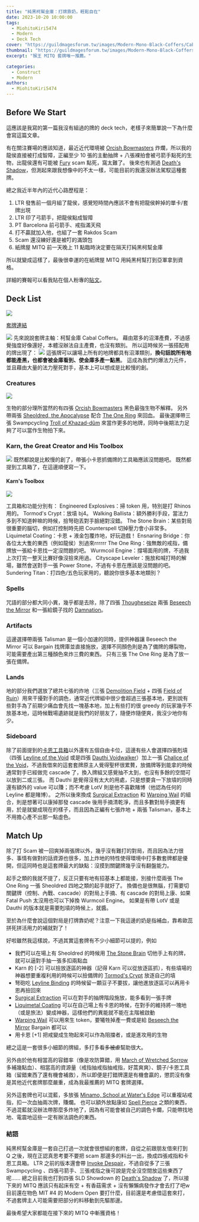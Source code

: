 ```yaml
---
title: "純黑柯幫金庫：打牌靠奶，輕鬆自在"
date: 2023-10-20 10:00:00
tags:
  - MiohitoKiri5474
  - Modern
  - Deck Tech
cover: "https://guildmagesforum.tw/images/Modern-Mono-Black-Coffers/Cabal-Coffers.jpg"
thumbnail: "https://guildmagesforum.tw/images/Modern-Mono-Black-Coffers/Cabal-Coffers.jpg"
excerpt: "猴王 MITQ 套牌唯一推薦。"

categories:
  - Construct
  - Modern
authors:
  - MiohitoKiri5474
---
```


## Before We Start

這應該是我寫的第一篇我沒有組過的牌的 deck tech，老樣子來簡單說一下為什麼會寫這篇文章。

有在關注賽場的應該知道，最近近代環境被 [Orcish Bowmasters](https://cards.scryfall.io/large/front/7/c/7c024bae-5631-4e20-ac69-df392ac9e109.jpg?1686968669) 炸爛，所以我的龍侯直接被打成智障，正編至少 10 張的主動抽牌 + 八張裸拍會被弓箭手點死的生物，出龍侯還有可能被 [Fury](https://cards.scryfall.io/large/front/b/d/bd281158-8180-40b9-a5b7-03cfc712d81a.jpg?1626096626) scam 點死，窩太難了。
後來也有測過 [Death's Shadow](https://cards.scryfall.io/large/front/5/5/5526ff6e-c079-4ad4-ac8d-5e26ecacf50d.jpg?1598304517)，但測起來跟我想像中的不太一樣，可能目前的我還沒辦法駕馭這種套牌。

總之我近半年內的近代心路歷程是：

1. LTR 發售前一個月組了龍侯，感覺短時間內應該不會有把龍侯幹掉的單卡/套牌出現
2. LTR 印了弓箭手，把龍侯點成智障
3. PT Barcelona 前弓箭手、戒指滿天飛
4. 打不贏就加入他，也組了一套 Rakdos Scam
5. Scam 還沒練好還是被叮的滿頭包
6. 紙牌屋 MITQ 前一天晚上 11 點臨時決定要在隔天打純黑柯幫金庫

所以就變成這樣了，最後很幸運的在紙牌屋 MITQ 用純黑柯幫打到亞軍拿到資格。

詳細的賽報可以看我貼在個人粉專的[貼文](https://www.facebook.com/photo/?fbid=302281939240147&set=a.121378810663795)。

## Deck List

![](/images/Modern-Mono-Black-Coffers/decklist.png)

[套牌連結](https://www.mtggoldfish.com/deck/5907901#paper)

![](https://cards.scryfall.io/large/front/e/1/e1efb0d3-2c72-46ff-bdc1-1069967365a0.jpg?1626101023)
先來說說套牌主軸：柯幫金庫 Cabal Coffers。
藉由眾多的沼澤產費，不過感覺強度好像還好，本體沒辦法自主產費，也沒有類別。
所以這時候另一張搭配用的牌出現了：
![](https://cards.scryfall.io/large/front/9/e/9e1a9e38-6ffc-490f-b0be-23ba4e8204c6.jpg?1619399578)
這張牌可以讓場上所有的地牌都具有沼澤類別，**換句話說所有地都能產黑，也都會被金庫看到、使金庫多產一點黑**。
這成為我們的爆法力元件，並且藉由大量的法力壓死對手，基本上可以想成是比較慢的創。

### Creatures

![](/images/Modern-Mono-Black-Coffers/Creatures.jpg)

生物的部分理所當然的有四張 [Orcish Bowmasters](https://cards.scryfall.io/large/front/7/c/7c024bae-5631-4e20-ac69-df392ac9e109.jpg?1686968669) 黑色最強生物不解釋。
另外帶兩張 [Sheoldred, the Apocalypse](https://cards.scryfall.io/large/front/d/6/d67be074-cdd4-41d9-ac89-0a0456c4e4b2.jpg?1674057568) 配合 [The One Ring](https://cards.scryfall.io/large/front/d/5/d5806e68-1054-458e-866d-1f2470f682b2.jpg?1696020224) 來回血。
最後選擇帶三張 Swampcycling [Troll of Khazad-dûm](https://cards.scryfall.io/large/front/a/6/a6539e26-b63b-4725-9407-caaf451de084.jpg?1687210987) 來當作更多的地牌，同時中後期法力足夠了可以當作生物拍下來。

### Karn, the Great Creator and His Toolbox

![](https://cards.scryfall.io/large/front/3/e/3ec0c0fb-1a4f-45f4-85b7-346a6d3ce2c5.jpg?1566819742)
既然都說是比較慢的創了，帶張小卡恩抓備牌的工具箱應該沒問題吧。
既然都提到工具箱了，在這邊順便寫一下。

#### Karn's Toolbox

![](/images/Modern-Mono-Black-Coffers/Karns-Toolbox.jpg)

工具箱和功能分別有：
Engineered Explosives：掃 token 用，特別是打 Rhinos 用的。
Tormod's Crypt：放墳 bj4。
Walking Ballista：額外勝利手段，當法力多到不知道幹嘛的時候，撿弩砲丟對手臉絕對沒錯。
The Stone Brain：某些對局很重要的腦切，例如打控制時先把 Counterspell 切掉壓力會小非常多。
Liquimetal Coating：卡恩 + 液金包覆炸地，好玩遊戲！
Ensnaring Bridge：你各位太大隻的東西（例如龍侯）別過來rrrrrr
The One Ring：強無敵的戒指，備牌放一張給卡恩找一定沒問題的吧。
Wurmcoil Engine：撐場面用的牌，不過我上次打完一整天比賽好像沒撿來用過。
Cityscape Leveler：施放和喊打時的解場，雖然會送對手一張 Power Stone，不過有卡恩在應該是沒問題的吧。
Sundering Titan：打四色/五色玩家用的，聽說你很多基本地類別？

### Spells

咒語的部分都大同小異，幾乎都是去除，除了四張 [Thougheseize](https://cards.scryfall.io/large/front/b/2/b281a308-ab6b-47b6-bec7-632c9aaecede.jpg?1599706001) 兩張 [Beseech the Mirror](https://cards.scryfall.io/large/front/1/8/18c59776-e1f1-4197-a128-db1d603f56b7.jpg?1692937498) 和一張給鏡子找的 [Damnation](https://cards.scryfall.io/large/front/d/3/d3c0aac5-b9f1-4446-bfea-3e1dd1cf1f2f.jpg?1673147492)。

### Artifacts

這邊選擇帶兩張 Talisman 是一個小加速的同時，提供神器讓 Beseech the Mirror 可以 Bargain 找牌庫並直接施放，選擇不同顏色則是為了備牌的爆裂物，可能需要產出第三種顏色來炸三費的東西。
只有三張 The One Ring 是為了放一張在備牌。

### Lands

地的部分我們選放了總共七張的炸地（三張 [Demolition Field](https://cards.scryfall.io/large/front/d/9/d9c88546-13c9-4d7e-a618-cb2ccd1dbc0f.jpg?1674422181) + 四張 [Field of Ruin](https://cards.scryfall.io/large/front/1/4/143147d2-2eec-41e7-b78a-592288b38630.jpg?1682210418)）用來干擾對手的調色，通常近代牌組中很少會超過三張基本地，更別說有些對手為了前期少痛血會先找一塊基本地，加上有些打的很 greedy 的玩家幾乎不放基本地，這時候戰場遺跡就是我們的好朋友了，隨便炸隨便爽，我沒少地你有少。

### Sideboard

除了前面提到的[卡恩工具箱](#karns-toolbox)以外還有五個自由卡位，這邊有些人會選擇四張剋墳（四張 [Leyline of the Void](https://cards.scryfall.io/large/front/0/4/04d5d429-e0c6-42cc-a477-da7dabb1c295.jpg?1592516724) 或是四張 [Dauthi Voidwalker](https://cards.scryfall.io/large/front/d/c/dce5db87-4a78-4b8d-b5c2-918ccd1ba4e3.jpg?1626095427)）加上一張 [Chalice of the Void](https://cards.scryfall.io/large/front/1/f/1f0d2e8e-c8f2-4b31-a6ba-6283fc8740d4.jpg?1562433485)，不過我借來的這套套牌原主人覺得聖杯很累贅，放備牌等到能拿的時候通常對手已經做完 cascade 了，換入牌組又感覺抽不太到，也沒有多餘的空間可以放到二或三張。
而 Dauthi 是覺得沒有太大的用處，只是想要貪一下放墳的同時還有額外的 value 可以賺；而不考慮 LotV 則是他不喜歡賭博（他認為任何的 Leyline 都是賭博）。
之所以後來換成 [Surgical Extraction](https://cards.scryfall.io/large/front/e/1/e15d76ac-1c23-4503-8225-375ac2bf2fb6.jpg?1673147668) 和 [Warping Wail](https://cards.scryfall.io/large/front/a/f/afcc9c88-836b-48b6-9d81-5a6844a6b70f.jpg?1691924615) 的組合，則是想著可以康掉那發 cascade 後用手摘清乾淨，而且多數對局手摘更有用，於是就變成現在的樣子，而且因為正編有七張炸地 + 兩張 Talisman，基本上不用擔心產不出那一點虛色。

## Match Up

除了打 Scam 被一回爽掉兩張牌以外，幾乎沒有難打的對局，而且因為法力很多、事情有做對的話資源也很多，加上炸地的特性使得環境中打多數套牌都是優開，但這同時也是這套牌最大的缺點：沒摸到關鍵牌幾乎沒有翻盤能力。

起手之類的我就不提了，反正只要有地有招基本上都能接，別接什麼兩張 The One Ring 一張 Sheoldred 四地之類的起手就好了。
換備也是很無腦，打需要切關鍵牌（控制、內戰、cascade）的對局上手摘、有 cascade 的對局上康、如果 Fatal Push 太沒用也可以下掉換 Wurmcoil Engine。
如果是有帶 LotV 或是 Dauthi 的版本就是需要剋墳的時候上，就醬。

至於為什麼會說這個對局是打牌靠奶呢？注意一下我這邊的奶是指補血，靠希歐蕊拼死拼活用力的補就對了！

好啦雖然我這樣說，不過其實這套牌有不少小細節可以提的，例如

- 我們可以在場上有 Sheoldred 的時候用 [The Stone Brain](https://cards.scryfall.io/large/front/3/5/3570ebf2-a94c-4621-8808-b06e6e830c06.jpg?1674422057) 切他手上有的牌，就可以逼對手抽一張多扣兩點血
- Karn 的 [-2] 可以撿放逐區的神器（記得 Karn 可以從放逐區抓），有些墳場的神器想要重複利用的時候可以撿備牌的 [Tormod's Crypt](https://cards.scryfall.io/large/front/9/c/9c224bf0-5641-4160-9d5c-46141ea8372a.jpg?1594737584) 放逐自己的墳
- 弩砲吃 [Leyline Binding](https://cards.scryfall.io/large/front/3/c/3c3ac3dd-35db-447f-8674-37b4680a1ef7.jpg?1673306500) 的時候留一顆豆子不要拔，讓他進放逐區可以再用卡恩再撿回來
- [Surgical Extraction](https://cards.scryfall.io/large/front/e/1/e15d76ac-1c23-4503-8225-375ac2bf2fb6.jpg?1673147668) 可以在對手的抽牌階段施放，能多看到一張手牌
- [Liquimetal Coating](https://cards.scryfall.io/large/front/f/6/f631447c-36e3-4d82-a658-19c9767a216b.jpg?1562276535) 可以在自己場上有卡恩的時候，在對手的維持將一塊地（或是旅法）變成神器，這樣他們的異能就不能在主階被啟動
- [Warping Wail](https://cards.scryfall.io/large/front/a/f/afcc9c88-836b-48b6-9d81-5a6844a6b70f.jpg?1691924615) 可以用來生 token，要犧牲掉產一費或是給 [Beseech the Mirror](https://cards.scryfall.io/large/front/1/8/18c59776-e1f1-4197-a128-db1d603f56b7.jpg?1692937498) Bargain 都可以
- 用卡恩 [+1] 把戒變成生物起來可以作為阻擋者，或是進攻用的生物

總之這是一套很多小細節的牌組，多打多看~~多被虐~~幫助很大。

另外由於他有相當高的容錯率（像是攻防算錯，用 [March of Wretched Sorrow](https://cards.scryfall.io/large/front/0/5/050a604e-6146-4e2e-88a5-863ecb3dfa1f.jpg?1654567293) 多補幾點血）、相當高的資源量（戒指抽戒指抽戒指，好蒿爽爽）、鏡子/卡恩工具箱（留錯東西了還有機會補救），所以即便是打錯牌還是有機會贏的，懲罰沒有像是其他近代套牌那麼嚴重，成為我最推薦的 MITQ 套牌選擇。

另外這套牌也可以混藍，多放張 [Minamo, School at Water's Edge](https://cards.scryfall.io/large/front/7/5/7536292c-da25-41c8-ba28-1e35758a7f3d.jpg?1562761537) 可以重複站戒指，扣一次血抽兩次牌，賺爛。
也可以額外放點康如 [Spell Pierce](https://cards.scryfall.io/large/front/3/5/35b8a9db-d126-4038-abb1-74dcc5b36136.jpg?1673147403) 之類的東西，不過混藍就沒辦法帶那麼多炸地了，因為有可能會被自己的調色卡爛，只能帶找地地、電震地這些一定有辦法調色的東西。

### 結語

純黑柯幫金庫是一套自己打過一次就會很想組的套牌，自從之前跟朋友借來打到 Q 之後，現在正認真思考要不要把 scam 那邊多的料出一出，換成四張戒指和卡恩工具箱。
LTR 之前的版本還會帶 [Invoke Despair](https://cards.scryfall.io/large/front/3/5/35af9d5c-4449-4549-b549-c3ba4a67dee0.jpg?1685368727)，不過自從多了三張 Swampcycling 、四張弓箭手、三張戒指之後可說是完全沒空間放這些東西了呢......
總之目前我也打到四張 SLD Showdown 的 [Death's Shadow](https://cards.scryfall.io/large/front/b/f/bf954e31-015a-4646-8333-40225c847bcc.jpg?1687348300) 了，所以接下來的 MITQ 應該只有起床有空 + 有香菇需求 + 沒有懶懶病發作才會去打了吧w
目前還在物色 MIT #4 的 Modern Open 要打什麼，目前還是考慮借這套來打，不過套牌主人可能需要把部分的料移動到先驅那邊。

最後希望大家都能在接下來的 MITQ 中斬獲資格！
